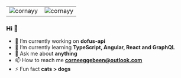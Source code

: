<table border="0" align="center">
    <tr valign="top">
      <td valign="middle" style='border:none;'>
          <img align="left" src="https://github-readme-stats.vercel.app/api/top-langs/?username=cornayy&layout=compact&hide=html" alt="cornayy" />
       </td>
       <td valign="middle" style='border:none;'>
           <img align="center" src="https://github-readme-stats.vercel.app/api?username=cornayy&show_icons=true" alt="cornayy" />
       </td>
     </tr>
</table>


###     Hi 👋

- 🔭 I’m currently working on **dofus-api**
- 🌱 I’m currently learning **TypeScript, Angular, React and GraphQL**
- 💬 Ask me about **anything**
- 📫 How to reach me **corneeggebeen@outlook.com**
- ⚡ Fun fact **cats > dogs**
